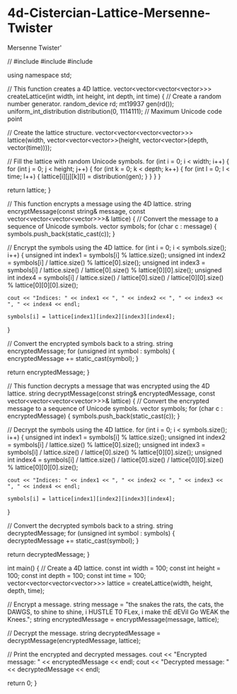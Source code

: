 # 4d-Cistercian-Lattice-Mersenne-Twister
Mersenne Twister'

//
#include <iostream>
#include <vector>
#include <random>

using namespace std;

// This function creates a 4D lattice.
vector<vector<vector<vector<unsigned int>>>> createLattice(int width, int height, int depth, int time) {
  // Create a random number generator.
  random_device rd;
  mt19937 gen(rd());
  uniform_int_distribution<unsigned int> distribution(0, 1114111); // Maximum Unicode code point

  // Create the lattice structure.
  vector<vector<vector<vector<unsigned int>>>> lattice(width, vector<vector<vector<unsigned int>>>(height, vector<vector<unsigned int>>(depth, vector<unsigned int>(time))));

  // Fill the lattice with random Unicode symbols.
  for (int i = 0; i < width; i++) {
    for (int j = 0; j < height; j++) {
      for (int k = 0; k < depth; k++) {
        for (int l = 0; l < time; l++) {
          lattice[i][j][k][l] = distribution(gen);
        }
      }
    }
  }

  return lattice;
}

// This function encrypts a message using the 4D lattice.
string encryptMessage(const string& message, const vector<vector<vector<vector<unsigned int>>>>& lattice) {
  // Convert the message to a sequence of Unicode symbols.
  vector<unsigned int> symbols;
  for (char c : message) {
    symbols.push_back(static_cast<unsigned int>(c));
  }

  // Encrypt the symbols using the 4D lattice.
  for (int i = 0; i < symbols.size(); i++) {
    unsigned int index1 = symbols[i] % lattice.size();
    unsigned int index2 = symbols[i] / lattice.size() % lattice[0].size();
    unsigned int index3 = symbols[i] / lattice.size() / lattice[0].size() % lattice[0][0].size();
    unsigned int index4 = symbols[i] / lattice.size() / lattice[0].size() / lattice[0][0].size() % lattice[0][0][0].size();

    cout << "Indices: " << index1 << ", " << index2 << ", " << index3 << ", " << index4 << endl;

    symbols[i] = lattice[index1][index2][index3][index4];
  }

  // Convert the encrypted symbols back to a string.
  string encryptedMessage;
  for (unsigned int symbol : symbols) {
    encryptedMessage += static_cast<char>(symbol);
  }

  return encryptedMessage;
}

// This function decrypts a message that was encrypted using the 4D lattice.
string decryptMessage(const string& encryptedMessage, const vector<vector<vector<vector<unsigned int>>>>& lattice) {
  // Convert the encrypted message to a sequence of Unicode symbols.
  vector<unsigned int> symbols;
  for (char c : encryptedMessage) {
    symbols.push_back(static_cast<unsigned int>(c));
  }

  // Decrypt the symbols using the 4D lattice.
  for (int i = 0; i < symbols.size(); i++) {
    unsigned int index1 = symbols[i] % lattice.size();
    unsigned int index2 = symbols[i] / lattice.size() % lattice[0].size();
    unsigned int index3 = symbols[i] / lattice.size() / lattice[0].size() % lattice[0][0].size();
    unsigned int index4 = symbols[i] / lattice.size() / lattice[0].size() / lattice[0][0].size() % lattice[0][0][0].size();

    cout << "Indices: " << index1 << ", " << index2 << ", " << index3 << ", " << index4 << endl;

    symbols[i] = lattice[index1][index2][index3][index4];
  }

  // Convert the decrypted symbols back to a string.
  string decryptedMessage;
  for (unsigned int symbol : symbols) {
    decryptedMessage += static_cast<char>(symbol);
  }

  return decryptedMessage;
}

int main() {
  // Create a 4D lattice.
  const int width = 100;
  const int height = 100;
  const int depth = 100;
  const int time = 100;
  vector<vector<vector<vector<unsigned int>>>> lattice = createLattice(width, height, depth, time);

  // Encrypt a message.
  string message = "the snakes the rats, the cats, the DAWGS, to shine to shine, i HUSTLE T0 FLex, i make thE dEVil Go WEAK the Knees.";
  string encryptedMessage = encryptMessage(message, lattice);

  // Decrypt the message.
  string decryptedMessage = decryptMessage(encryptedMessage, lattice);

  // Print the encrypted and decrypted messages.
  cout << "Encrypted message: " << encryptedMessage << endl;
  cout << "Decrypted message: " << decryptedMessage << endl;

  return 0;
}

